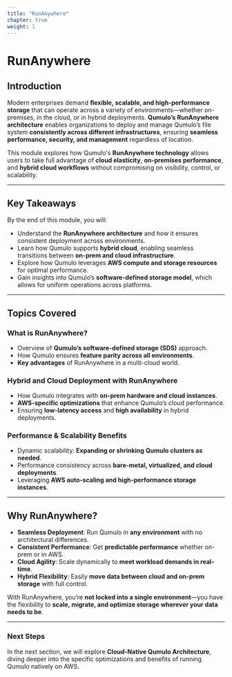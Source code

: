 ```yaml
---
title: "RunAnywhere" 
chapter: true
weight: 1 
---
```


<!-- MORE SUBMODULES CAN BE ADDED TO DIVIDE UP THE SETUP INTO SMALLER SECTIONS -->
<!-- COPY AND PASTE THIS SUBMODULE FILE, RENAME, AND CHANGE THE CONTENTS AS NECESSARY -->

# **RunAnywhere**

## **Introduction**  
Modern enterprises demand **flexible, scalable, and high-performance storage** that can operate across a variety of environments—whether on-premises, in the cloud, or in hybrid deployments. **Qumulo’s RunAnywhere architecture** enables organizations to deploy and manage Qumulo’s file system **consistently across different infrastructures**, ensuring **seamless performance, security, and management** regardless of location.

This module explores how Qumulo's **RunAnywhere technology** allows users to take full advantage of **cloud elasticity**, **on-premises performance**, and **hybrid cloud workflows** without compromising on visibility, control, or scalability.

---

## **Key Takeaways**  
By the end of this module, you will:  

- Understand the **RunAnywhere architecture** and how it ensures consistent deployment across environments.  
- Learn how Qumulo supports **hybrid cloud**, enabling seamless transitions between **on-prem and cloud infrastructure**.  
- Explore how Qumulo leverages **AWS compute and storage resources** for optimal performance.  
- Gain insights into Qumulo’s **software-defined storage model**, which allows for uniform operations across platforms.  

---

## **Topics Covered**  
### **What is RunAnywhere?**  
- Overview of **Qumulo’s software-defined storage (SDS)** approach.  
- How Qumulo ensures **feature parity across all environments**.  
- **Key advantages** of RunAnywhere in a multi-cloud world.  

### **Hybrid and Cloud Deployment with RunAnywhere**  
- How Qumulo integrates with **on-prem hardware and cloud instances**.  
- **AWS-specific optimizations** that enhance Qumulo’s cloud performance.  
- Ensuring **low-latency access** and **high availability** in hybrid deployments.  

### **Performance & Scalability Benefits**  
- Dynamic scalability: **Expanding or shrinking Qumulo clusters as needed**.  
- Performance consistency across **bare-metal, virtualized, and cloud deployments**.  
- Leveraging **AWS auto-scaling and high-performance storage instances**.  

---

## **Why RunAnywhere?**
- **Seamless Deployment**: Run Qumulo in **any environment** with no architectural differences.  
- **Consistent Performance**: Get **predictable performance** whether on-prem or in AWS.  
- **Cloud Agility**: Scale dynamically to **meet workload demands in real-time**.  
- **Hybrid Flexibility**: Easily **move data between cloud and on-prem storage** with full control.  

With RunAnywhere, you’re **not locked into a single environment**—you have the flexibility to **scale, migrate, and optimize storage wherever your data needs to be**.

---

### **Next Steps**  
In the next section, we will explore **Cloud-Native Qumulo Architecture**, diving deeper into the specific optimizations and benefits of running Qumulo natively on AWS.


